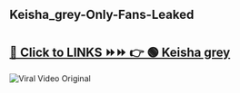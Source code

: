 
 ## Keisha_grey-Only-Fans-Leaked

# <h2><a href="https://clipsfans.com/Keisha_grey&ref=git">🔗 Click to LINKS ⏩⏩ 👉 🟢 Keisha grey </a></h2>

<a href="https://clipsfans.com/Keisha_grey&ref=git" rel="nofollow" data-target="animated-image.originalLink"><img src="https://i.ibb.co.com/xMMVF88/686577567.gif" alt="Viral Video Original" style="max-width: 100%; display: inline-block;" data-target="animated-image.originalImage"></a>
